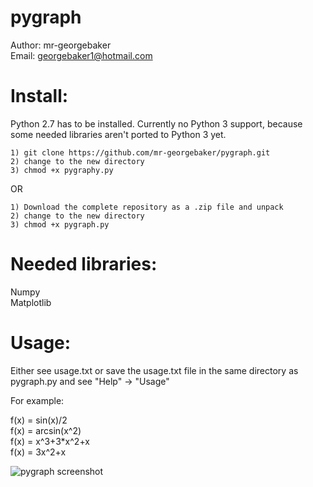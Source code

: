 pygraph
=======

Author: mr-georgebaker<br>
Email: georgebaker1@hotmail.com


Install:
========
Python 2.7 has to be installed. Currently no Python 3 support, because some needed libraries aren't ported to Python 3 yet.

    1) git clone https://github.com/mr-georgebaker/pygraph.git
    2) change to the new directory
    3) chmod +x pygraphy.py

OR

    1) Download the complete repository as a .zip file and unpack
    2) change to the new directory
    3) chmod +x pygraph.py

Needed libraries:
=================
Numpy<br>
Matplotlib<br>

Usage:
======
Either see usage.txt or save the usage.txt file in the same directory as pygraph.py and see "Help" -> "Usage"

For example:

f(x) = sin(x)/2 <br>
f(x) = arcsin(x^2)<br>
f(x) = x^3+3*x^2+x<br>
f(x) = 3x^2+x<br> 

![pygraph screenshot](http://i1222.photobucket.com/albums/dd496/georgebaker2/pygraph.png "Pygraph Screenshot")



